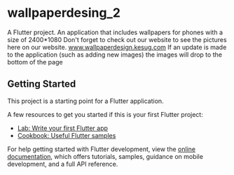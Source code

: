 # wallpaperdesing_2

A Flutter project.
An application that includes wallpapers for phones with a size of 2400*1080
Don't forget to check out our website to see the pictures here on our website.
www.wallpaperdesign.kesug.com
If an update is made to the application (such as adding new images) the images will drop to the bottom of the page

## Getting Started

This project is a starting point for a Flutter application.

A few resources to get you started if this is your first Flutter project:

- [Lab: Write your first Flutter app](https://docs.flutter.dev/get-started/codelab)
- [Cookbook: Useful Flutter samples](https://docs.flutter.dev/cookbook)

For help getting started with Flutter development, view the
[online documentation](https://docs.flutter.dev/), which offers tutorials,
samples, guidance on mobile development, and a full API reference.

